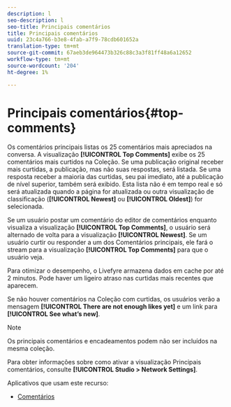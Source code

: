 ```yaml
---
description: l
seo-description: l
seo-title: Principais comentários
title: Principais comentários
uuid: 23c4a766-b3e8-4fab-a7f9-78cdb601652a
translation-type: tm+mt
source-git-commit: 67aeb3de964473b326c88c3a3f81ff48a6a12652
workflow-type: tm+mt
source-wordcount: '204'
ht-degree: 1%

---
```



# Principais comentários{#top-comments}

Os comentários principais listas os 25 comentários mais apreciados na conversa. A visualização **[!UICONTROL Top Comments]** exibe os 25 comentários mais curtidos na Coleção. Se uma publicação original receber mais curtidas, a publicação, mas não suas respostas, será listada. Se uma resposta receber a maioria das curtidas, seu pai imediato, até a publicação de nível superior, também será exibido. Esta lista não é em tempo real e só será atualizada quando a página for atualizada ou outra visualização de classificação (**[!UICONTROL Newest]** ou **[!UICONTROL Oldest]**) for selecionada.

Se um usuário postar um comentário do editor de comentários enquanto visualiza a visualização **[!UICONTROL Top Comments]**, o usuário será alternado de volta para a visualização **[!UICONTROL Newest]**. Se um usuário curtir ou responder a um dos Comentários principais, ele fará o stream para a visualização **[!UICONTROL Top Comments]** para que o usuário veja.

Para otimizar o desempenho, o Livefyre armazena dados em cache por até 2 minutos. Pode haver um ligeiro atraso nas curtidas mais recentes que aparecem.

Se não houver comentários na Coleção com curtidas, os usuários verão a mensagem **[!UICONTROL There are not enough likes yet]** e um link para **[!UICONTROL See what’s new]**.

>[!NOTE]
>
>Os principais comentários e encadeamentos podem não ser incluídos na mesma coleção.

Para obter informações sobre como ativar a visualização Principais comentários, consulte **[!UICONTROL Studio > Network Settings]**.

Aplicativos que usam este recurso:

* [Comentários](/help/using/c-about-apps/c-comments/c-comments.md)

